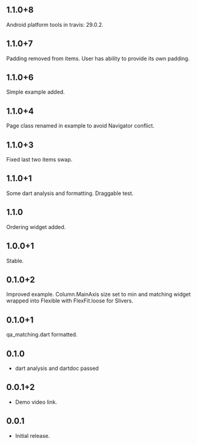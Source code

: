 ## 1.1.0+8

Android platform tools in travis: 29.0.2.

## 1.1.0+7

Padding removed from items. User has ability to provide its own padding.

## 1.1.0+6

Simple example added.

## 1.1.0+4

Page class renamed in example to avoid Navigator conflict.

## 1.1.0+3

Fixed last two items swap.

## 1.1.0+1

Some dart analysis and formatting.
Draggable test.

## 1.1.0

Ordering widget added.

## 1.0.0+1

Stable.

## 0.1.0+2

Improved example. Column.MainAxis size set to min and matching widget wrapped into Flexible with FlexFit.loose for Slivers.

## 0.1.0+1

qa_matching.dart formatted.

## 0.1.0

* dart analysis and dartdoc passed

## 0.0.1+2

* Demo video link.

## 0.0.1

* Initial release.
